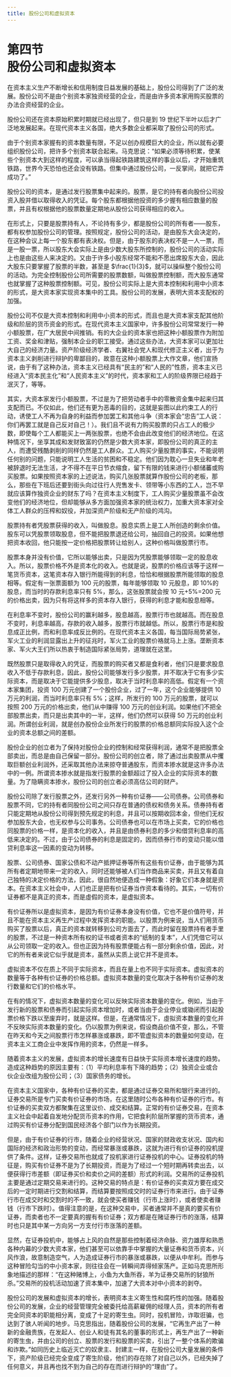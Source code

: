 ```yaml
---
title: 股份公司和虚拟资本
---
```


# 第四节<br>**股份公司和虚拟资本**

在资本主义生产不断增长和信用制度日益发展的基础上，股份公司得到了广泛的发展。股份公司不是由个别资本家独资经营的企业，而是由许多资本家用购买股票的办法合资经营的企业。

股份公司还在资本原始积累时期就已经出现了，但只是到 19 世纪下半叶以后才广泛地发展起来。在现代资本主义各国，绝大多数企业都采取了股份公司的形式。

由于个别资本家握有的资本数量有限，不足以创办规模巨大的企业，所以就有必要组织股份公司，把许多个别资本联合起来。马克思说：“如果必须等待积累，使某些个别资本大到这样的程度，可以承当得起铁路建筑这样的事业以后，才开始重筑铁路，世界今天恐怕也还会没有铁路。但集中通过股份公司，一反掌间，就把它弄成功了。”

股份公司的资本，是通过发行股票集中起来的。股票，是它的持有者向股份公司投资入股并借以取得收入的凭证。每个股东都根据他投资的多少握有相应数量的股票，并且有权根据他的股票数量定期地从股份公司获得相应的收入。

在形式上，只要是股票持有人，不论持有多少，都是股份公司的所有者——股东，都有权参加股份公司的管理。按照规定，股份公司的活动，是由股东大会决定的，在这种会议上每一个股东都有表决权。但是，由于股东的表决权不是一人一票，而是一股一票，所以股东大会实际上是由少数大股东所控制的，股份公司的活动实际上也是由这些人来决定的。又由于许多小股东经常不能和不愿出席股东大会，因此大股东只要掌握了股票的半数，甚至是 $\frac{1}{3}$，就可以操纵整个股份公司的活动。为完全控制股份公司所需要的股票数额，叫做股票控制额，而大股东通常也就掌握了这种股票控制额。可见，股份公司实际上是大资本控制和利用中小资本的形式，是大资本家实现资本集中的工具。股份公司的发展，表明大资本支配权的加强。

股份公司不仅是大资本控制和利用中小资本的形式，而且也是大资本家支配其他阶级和阶层的货币资金的形式。在现代资本主义国家中，许多股份公司常常发行一种小额股票，在广大居民中间推销。有的大企业的资本家也把这种小额股票作为附加工资、奖金和津贴，强制本企业的职工接受。通过这些办法，大资本家可以更加壮大自己的经济力量。资产阶级经济学者、右翼社会党人和现代修正主义者，出于为资本主义剥削进行辩护的卑鄙目的，故意在这种小额股票上大作文章，他们宣扬说，由于有了这种办法，资本主义已经具有“民主的”和“人民的”性质，资本主义已经进入“资本民主化”和“人民资本主义”的时代，资本家和工人的阶级界限已经趋于泯灭了，等等。

其实，大资本家发行小额股票，不过是为了把劳动者手中的零散资金集中起来归其支配而已。不仅如此，他们还有更为恶毒的目的，这就是妄图以此约束工人的行动，诱使工人不再为自身的利益而参加罢工和其他斗争（资本家会“忠告”工人说：你们再罢工就是自己反对自己！）。我们且不说有力购买股票的只占工人的极少数，即使每个工人都能买上一两张股票，也绝不会由此改变他们的经济地位。在这种情况下，坐享其成和发财致富的仍然是少数大资本家，即股份公司的真正的主人，而遭受残酷剥削的同样仍然是工人群众。工人购买少量股票的事实，不能说明任何别的问题，只能说明工人生活的贫困和不稳定。他们因为耽心一旦失业和年老被辞退时无法生活，才不得不在平日节衣缩食，留下有限的钱来进行小额储蕃或购买股票。如果按照资本家的上述说法，购买几张股票就算作股份公司的老板，那么，那些在下班后还要到街头向过往行人兜售发卡、领带等小东西的工人，岂不早就应该算作独资企业的财东了吗？在资本主义制度下，工人购买少量股票虽不会改变他们的经济地位，但却能够从多方面加强资本家的统治权力，加重大资本家对全体工人群众的压榨和奴役，并加深资产阶级和无产阶级的鸿沟。

股票持有者凭股票获得的收入，叫做股息。股息实质上是工人所创造的剩余价值。股东可以凭股票领取股息，但不能把股票退还给公司，抽回自己的投资。如果他想把资本收回，他只能按一定价格把股票转让给别人，这种价格叫做股票行市。

股票本身并没有价值，它所以能够出卖，只是因为凭股票能够领取一定的股息收入。所以，股票价格不外是资本化的收入。也就是说，股票的价格应该等于这样一笔货币资本，这笔资本存入银行所能得到的利息，恰恰和根据股票所能领取的股息相等。假定有一张票面额为 100 元的股票，每年能够领取 10 元股息，即 10%的股息，而当时的存款利息率只有 5%，那么，这张股票就会按 10 元+5%=200 元的价格出卖，因为只有将这样多的资本存入银行，获得的利息才能和股息相等。

在利息率不变时，股份公司的赢利越多，股息越高，股票行市也就越高。而在股息不变时，利息率越高，存款的收入越多，股票行市就越低。所以，股票行市是和股息成正比例，而和利息率成反比例的。在现代资本主义各国，每当国际局势紧张，军火工业的利润显露出上升的征兆时，军火工业的股票价袼就马上上涨。垄断资本家、军火大王们所以热衷于制造国际紧张局势，道理就在这里。

既然股票只是取得收入的凭证，而股票的购买者又都是食利者，他们只是要求股息收入不低于存款利息，因此，股份公司能够发行多少股票，并不取决于它有多少实际资本，而是取决于它能提供多少股息，取决于当时利息率的高低。假定有一个资本家集团，投资 100 万元创建了一个股份企业，过了一年，这个企业能够提供 10 万元的利润，而当时利息率只有 5%；这样，所发行的 100 万元的股票，就可以按照 200 万元的价格出卖，他们从中赚得 100 万元的创业利润。如果他们不把全部股票出卖，而只是出卖其中的一半，这样，他们仍然可以获得 50 万元的创业利润。所谓创业利润，就是创办股份企业所发行的股票的价格总额同实际投入这个企业的资本总额之间的差额。

股份企业的创立者为了保持对股份企业的控制和经常获得利润，通常不是把股票全部卖出，而总是由自己保留一部分。股份公司的创立者，除了通过出卖股票从中攫取巨额创业利润外，还采取其他办法来掠夺普通股东，而资本掺水就是这许多办法中的一例。所谓资本掺水就是指发行股票的金额超过了投入企业的实际资本的数量。为了隐瞒资本掺水，股份公司的创立者必须高估公司的财产。

股份公司除了发行股票之外，还发行另外一种有价证券——公司债券。公司债券和股票不同，它的持有者同股份公司之间只存在普通的债权和债务关系。债券持有者只能定期地从股份公司得到预先规定的利息，并且可以按期收回本金，但他们无权参加股东大会，也无权参与公司事务。公司债券也可以在市场上买卖，它的价格也同股票的价格一样，是资本化的收入，并且是由债券利息的多少和借贷利息率的高低来决定的。不过，由于公司债券的利息是固定的，因而债券行市的变动只能以借贷利息率这一因素的变动为转移。

股票、公司债券、国家公债和不动产抵押证券等所有这些有价证券，由于能够为其所有者定期地带来一定的收入，同时还能够被人们当作商品来买卖，并且又有着自己独特的决定价格的方法，因此，很自然地便造成一种假象：好象它们本身就是资本。在资本主义社会中，人们也正是把有价证券当作资本看待的。其实，一切有价证券都不是真正的资本，而是虛假的资本，是虚拟资本。

有价证券所以是虛拟资本，是因为有价证券本身没有价值，它也不是价值符号，并且不能在资本主义再生产过程中发挥资本的职能。以股票为例来说，当人们用货币购买了股票以后，真正的资本就转移到公司方面去了，而此时留在股票持有者手里的股票，不过是一种资本所有权的证书或者资本的“纸制的复本”，人们凭借它可以从公司领取一定的收入。但也正因为持有股票便能占有一部分剩余价值，因此，对它的所有者来说它似乎就是资本，虽然从实质上说它并不是资本。

虚拟资本不仅在质上不同于实际资本，而且在量上也不同于实际资本。虚拟资本的数量等于各种有价证券的价格总额。虚拟资本数量的变化取决于各种有价证券的发行数量和它们的价格水平。

在有的情况下，虚拟资本数量的变化可以反映实际资本数量的变化。例如，当由于发行新的股票和债券而引起实际资本增加时，或者当由于企业停业或锄闭而引起股票价格下跌以至废弃时，就是这样。但是，在通常情况下，虛拟资本数量的变化并不反映实际资本数量的变化。仍以股票为例来说，假设商品价值不变，那么，不管在昨天和今天之间股票行市怎样暴涨或暴跌，即不管虚拟资本的数量如何变动，在资本主义工商企业中发挥作用的资本，仍然是一样多。

随着资本主义的发展，虚拟资本的增长速度有日益快于实际资本增长速度的趋势。造成这种趋势的原因主要有：（1）平均利息率有下降的趋势；（2）独资企业或合伙企业改组为股份公司；（3）国家债务的增长。

在资本主义国家中，各种有价证券的买卖，都是通过证券交易所和银行来进行的。证券交易所是专门买卖有价证券的市场，在这里随时公布各种有价证券的行市。有价证券的买卖双方都聚集在这里议价、成交和结算。正常的有价证券交易，在资本主义社会中起着自发地分配货币资本的作用，它把食利阶层所掌握的货币资本，通过购买有价证券分配到国民经济各个部门以作为长期投资。

但是，由于有价证券的行市，随着企业的经营状况、国家的财政收支状况、国内和国际的经济和政治形势的变动，而经常暴涨或暴跌，这就为进行有价证券的投机提供了条件。这样，证券交易所也就成了投机家进行证券投机的中心。证券投机的特征是，购买有价证券不是为了长期投资，而是为了经过一个短时期再转卖出去，以便获得行市差额（即证券买价和卖价之间的差额）形式的利润。交易所的证券投机主要是通过定期交易来进行的。这种交易的特点是：有价证券的买卖双方要在成交后的一定时期进行交割和结算，而结算要按照成交时的证券行市来进行。由于证券行市在成交时和交割时的不一致，就会使买者赚钱（行市上涨时），或者使卖者赚钱（行市下跌时）。值得注意的是，在这种交易中，买者通常并不是真的要买有价证券，而卖者也不一定要真的握有有价证券；双方都是在赌证券行市的涨落，结算时也只是其中某一方向另一方支付行市涨落的差额。

显然，在证券投机中，能够占上风的自然是那些控制着经济命脉、资力雄厚和熟悉各种内幕的少数大资本家，他们甚至可以依靠手中掌握的大量证券和货币资本，兴风作浪，故意制造空气，人为造成证券行市的暴涨或暴跌，以便从中牟利。而参与这种冒险勾当的中小资本家，则往往会在一转瞬间弄得倾家荡产。正如马克思所形象地描述的那样：“在这种赌博上，小鱼为大鱼所吞，羊为证券交易所的豺狼所杀。”交易所的投机活动加速了资本集中，加速了大资本对中小资本的剥夺。

股份公司的发展和虚拟资本的增长，表明资本主义寄生性和腐朽性的加强。随着股份公司的发展，企业的经营管理完全被委托给高薪雇佣的经理人员，资本的所有者完全同资本的职能相分离，变成了十足的寄生虫。同时，投机冒险，诈取诳骗，也达到了骇人听闻的地步。马克思指出，随着股份公司的发展，“它再生产出了一种新的金融贵族，在发起人、创业人和徒有其名的董事的形式上，再生产出了一种新的寄生虫，并由公司的创立、股票的发行和股票的买卖，引出了一整个体系的欺骗和诈欺。”如同历史上临近灭亡的奴隶主、封建主一样，在股份公司大量发展的条件下，资产阶级已经完全变成了寄生阶级，他们的存在除了对自己以外，已经失掉了任何意义，并且再也找不到为自己的存在而进行辩护的“理由”了。
